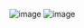 ![image](https://github.com/user-attachments/assets/037e6556-5bf7-4f01-abf3-9d9d4d63bdc9)
![image](https://github.com/user-attachments/assets/190f7ca4-fe26-4dae-bdf6-ff74b19ab594)
